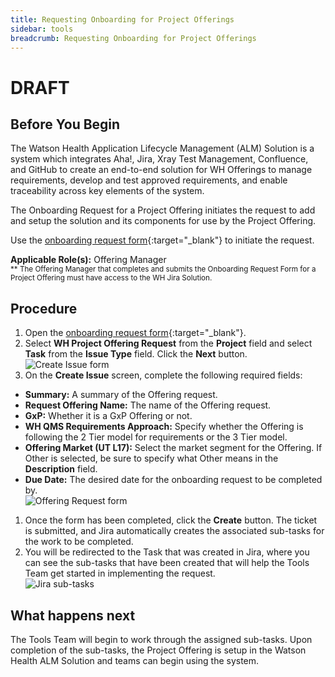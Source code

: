 ```yaml
---
title: Requesting Onboarding for Project Offerings
sidebar: tools
breadcrumb: Requesting Onboarding for Project Offerings
---
```


# DRAFT

## Before You Begin
The Watson Health Application Lifecycle Management (ALM) Solution is a system which integrates Aha!, Jira, Xray Test Management, Confluence, and GitHub to create an end-to-end solution for WH Offerings to manage requirements, develop and test approved requirements, and enable traceability across key elements of the system.

The Onboarding Request for a Project Offering initiates the request to add and setup the solution and its components for use by the Project Offering.

Use the [onboarding request form](https://vbc-jira.watson-health.ibm.com/secure/CreateIssue.jspa?pid=18878&issuetype=12){:target="_blank"} to initiate the request.

**Applicable Role(s):**  Offering Manager<br>
<small>** The Offering Manager that completes and submits the Onboarding Request Form for a Project Offering must have access to the WH Jira Solution.</small>

## Procedure

1. Open the [onboarding request form](https://vbc-jira.watson-health.ibm.com/secure/CreateIssue.jspa?pid=18878&issuetype=12){:target="_blank"}.
1. Select **WH Project Offering Request** from the **Project** field and select **Task** from the **Issue Type** field. Click the **Next** button.
<br>![Create Issue form](https://pages.github.ibm.com/watson-health-playbook/resources/images/tools/onboarding/offering_onboarding_create_issue_form.png "Create Issue form")
1. On the **Create Issue** screen, complete the following required fields:
 - **Summary:** A summary of the Offering request.
 - **Request Offering Name:** The name of the Offering request.
 - **GxP:** Whether it is a GxP Offering or not.
 - **WH QMS Requirements Approach:** Specify whether the Offering is following the 2 Tier model for requirements or the 3 Tier model.
 - **Offering Market (UT L17):** Select the market segment for the Offering. If Other is selected, be sure to specify what Other means in the **Description** field.
 - **Due Date:** The desired date for the onboarding request to be completed by.
<br>![Offering Request form](https://pages.github.ibm.com/watson-health-playbook/resources/images/tools/onboarding/offering_onboarding_details_form.png "Offering Request form")
1. Once the form has been completed, click the **Create** button. The ticket is submitted, and Jira automatically creates the associated sub-tasks for the work to be completed.
1. You will be redirected to the Task that was created in Jira, where you can see the sub-tasks that have been created that will help the Tools Team get started in implementing the request.
<br>![Jira sub-tasks](https://pages.github.ibm.com/watson-health-playbook/resources/images/tools/onboarding/offering_onboarding_subtasks.png "Jira sub-tasks")

## What happens next
The Tools Team will begin to work through the assigned sub-tasks. Upon completion of the sub-tasks, the Project Offering is setup in the Watson Health ALM Solution and teams can begin using the system.
